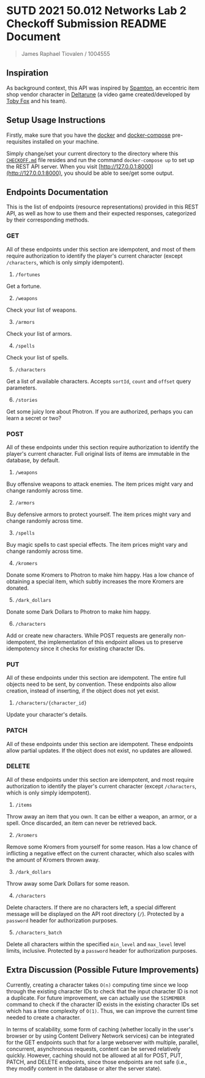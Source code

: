 # SUTD 2021 50.012 Networks Lab 2 Checkoff Submission README Document

> James Raphael Tiovalen / 1004555

## Inspiration

As background context, this API was inspired by [Spamton](https://deltarune.fandom.com/wiki/Spamton), an eccentric item shop vendor character in [Deltarune](https://deltarune.com/) (a video game created/developed by [Toby Fox](https://twitter.com/tobyfox) and his team).

## Setup Usage Instructions

Firstly, make sure that you have the [docker](https://docs.docker.com/get-docker/) and [docker-compose](https://docs.docker.com/compose/install/) pre-requisites installed on your machine.

Simply change/set your current directory to the directory where this [`CHECKOFF.md`](./CHECKOFF.md) file resides and run the command `docker-compose up` to set up the REST API server. When you visit [http://127.0.0.1:8000](http://127.0.0.1:8000), you should be able to see/get some output.

## Endpoints Documentation

This is the list of endpoints (resource representations) provided in this REST API, as well as how to use them and their expected responses, categorized by their corresponding methods.

### GET

All of these endpoints under this section are idempotent, and most of them require authorization to identify the player's current character (except `/characters`, which is only simply idempotent).

1. `/fortunes`

Get a fortune.

2. `/weapons`

Check your list of weapons.

3. `/armors`

Check your list of armors.

4. `/spells`

Check your list of spells.

5. `/characters`

Get a list of available characters. Accepts `sortId`, `count` and `offset` query parameters.

6. `/stories`

Get some juicy lore about Photron. If you are authorized, perhaps you can learn a secret or two?

### POST

All of these endpoints under this section require authorization to identify the player's current character. Full original lists of items are immutable in the database, by default.

1. `/weapons`

Buy offensive weapons to attack enemies. The item prices might vary and change randomly across time.

2. `/armors`

Buy defensive armors to protect yourself. The item prices might vary and change randomly across time.

3. `/spells`

Buy magic spells to cast special effects. The item prices might vary and change randomly across time.

4. `/kromers`

Donate some Kromers to Photron to make him happy. Has a low chance of obtaining a special item, which subtly increases the more Kromers are donated.

5. `/dark_dollars`

Donate some Dark Dollars to Photron to make him happy.

6. `/characters`

Add or create new characters. While POST requests are generally non-idempotent, the implementation of this endpoint allows us to preserve idempotency since it checks for existing character IDs.

### PUT

All of these endpoints under this section are idempotent. The entire full objects need to be sent, by convention. These endpoints also allow creation, instead of inserting, if the object does not yet exist.

1. `/characters/{character_id}`

Update your character's details.

### PATCH

All of these endpoints under this section are idempotent. These endpoints allow partial updates. If the object does not exist, no updates are allowed.

### DELETE

All of these endpoints under this section are idempotent, and most require authorization to identify the player's current character (except `/characters`, which is only simply idempotent).

1. `/items`

Throw away an item that you own. It can be either a weapon, an armor, or a spell. Once discarded, an item can never be retrieved back.

2. `/kromers`

Remove some Kromers from yourself for some reason. Has a low chance of inflicting a negative effect on the current character, which also scales with the amount of Kromers thrown away.

3. `/dark_dollars`

Throw away some Dark Dollars for some reason.

4. `/characters`

Delete characters. If there are no characters left, a special different message will be displayed on the API root directory (`/`). Protected by a `password` header for authorization purposes.

5. `/characters_batch`

Delete all characters within the specified `min_level` and `max_level` level limits, inclusive. Protected by a `password` header for authorization purposes.

## Extra Discussion (Possible Future Improvements)

Currently, creating a character takes `O(n)` computing time since we loop through the existing character IDs to check that the input character ID is not a duplicate. For future improvement, we can actually use the `SISMEMBER` command to check if the character ID exists in the existing character IDs set which has a time complexity of `O(1)`. Thus, we can improve the current time needed to create a character.

In terms of scalability, some form of caching (whether locally in the user's browser or by using Content Delivery Network services) can be integrated for the GET endpoints such that for a large webserver with multiple, parallel, concurrent, asynchronous requests, content can be served relatively quickly. However, caching should not be allowed at all for POST, PUT, PATCH, and DELETE endpoints, since those endpoints are not safe (i.e., they modify content in the database or alter the server state).
